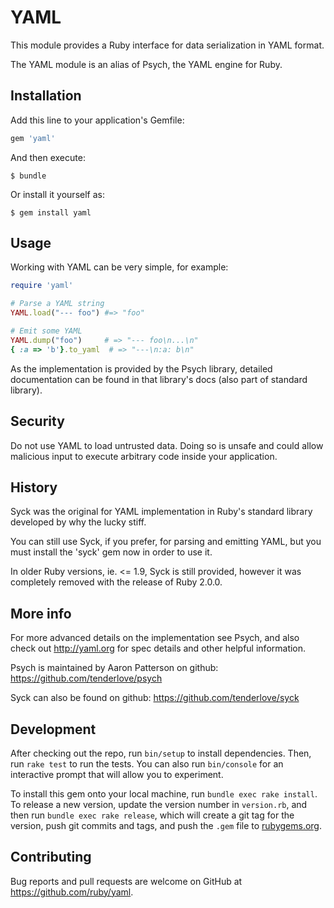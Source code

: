 # YAML

This module provides a Ruby interface for data serialization in YAML format.

The YAML module is an alias of Psych, the YAML engine for Ruby.

## Installation

Add this line to your application's Gemfile:

```ruby
gem 'yaml'
```

And then execute:

    $ bundle

Or install it yourself as:

    $ gem install yaml

## Usage

Working with YAML can be very simple, for example:

```ruby
require 'yaml'

# Parse a YAML string
YAML.load("--- foo") #=> "foo"

# Emit some YAML
YAML.dump("foo")     # => "--- foo\n...\n"
{ :a => 'b'}.to_yaml  # => "---\n:a: b\n"
```

As the implementation is provided by the Psych library, detailed documentation
can be found in that library's docs (also part of standard library).

## Security

Do not use YAML to load untrusted data. Doing so is unsafe and could allow
malicious input to execute arbitrary code inside your application.

## History

Syck was the original for YAML implementation in Ruby's standard library
developed by why the lucky stiff.

You can still use Syck, if you prefer, for parsing and emitting YAML, but you
must install the 'syck' gem now in order to use it.

In older Ruby versions, ie. <= 1.9, Syck is still provided, however it was
completely removed with the release of Ruby 2.0.0.

## More info

For more advanced details on the implementation see Psych, and also check out
http://yaml.org for spec details and other helpful information.

Psych is maintained by Aaron Patterson on github: https://github.com/tenderlove/psych

Syck can also be found on github: https://github.com/tenderlove/syck

## Development

After checking out the repo, run `bin/setup` to install dependencies. Then, run `rake test` to run the tests. You can also run `bin/console` for an interactive prompt that will allow you to experiment.

To install this gem onto your local machine, run `bundle exec rake install`. To release a new version, update the version number in `version.rb`, and then run `bundle exec rake release`, which will create a git tag for the version, push git commits and tags, and push the `.gem` file to [rubygems.org](https://rubygems.org).

## Contributing

Bug reports and pull requests are welcome on GitHub at https://github.com/ruby/yaml.
